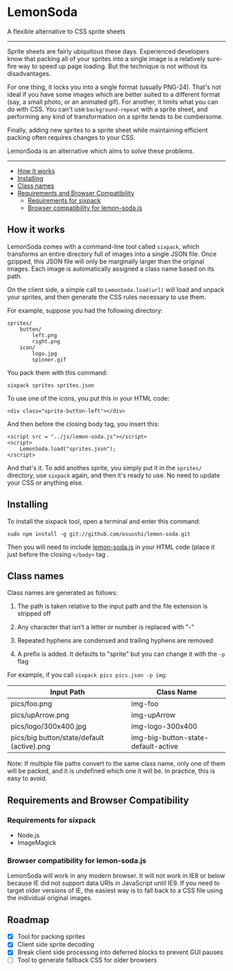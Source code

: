 # LemonSoda

A flexible alternative to CSS sprite sheets

***

Sprite sheets are fairly ubiquitous these days. Experienced developers know that packing all of
your sprites into a single image is a relatively sure-fire way to speed up page loading. But the
technique is not without its disadvantages.

For one thing, it locks you into a single format (usually PNG-24). That's not ideal if you have some
images which are better suited to a different format (say, a small photo, or an animated gif). For
another, it limits what you can do with CSS. You can't use `background-repeat` with a sprite sheet,
and performing any kind of transformation on a sprite tends to be cumbersome.

Finally, adding new sprites to a sprite sheet while maintaining efficient packing often requires
changes to your CSS.

LemonSoda is an alternative which aims to solve these problems.

***

- [How it works](#how-it-works)
- [Installing](#installing)
- [Class names](#class-names)
- [Requirements and Browser Compatibility](#requirements-and-browser-compatibility)
	- [Requirements for sixpack](#requirements-for-sixpack)
	- [Browser compatibility for lemon-soda.js](#browser-compatibility-for-lemon-sodajs)

## How it works

LemonSoda comes with a command-line tool called `sixpack`, which transforms an entire directory full
of images into a single JSON file. Once gzipped, this JSON file will only be marginally larger than
the original images. Each image is automatically assigned a class name based on its path.

On the client side, a simple call to `LemonSoda.load(url)` will load and unpack your sprites, and
then generate the CSS rules necessary to use them.

For example, suppose you had the following directory:

    sprites/
        button/
            left.png
            right.png
        icon/
            logo.jpg
            spinner.gif

You pack them with this command:

    sixpack sprites sprites.json

To use one of the icons, you put this in your HTML code:

    <div class="sprite-button-left"></div>

And then before the closing body tag, you insert this:

    <script src = "../js/lemon-soda.js"></script>
    <script>
        LemonSoda.load("sprites.json");
    </script>

And that's it. To add anothes sprite, you simply put it in the `sprites/` directory, use `sixpack`
again, and then it's ready to use. No need to update your CSS or anything else.

## Installing

To install the sixpack tool, open a terminal and enter this command:

    sudo npm install -g git://github.com/osuushi/lemon-soda.git

Then you will need to include
[lemon-soda.js](https://github.com/osuushi/lemon-soda/blob/master/js/lemon-soda.js)
in your HTML code (place it just before the closing `</body>` tag .


## Class names

Class names are generated as follows:

1. The path is taken relative to the input path and the file extension is stripped off

1. Any character that isn't a letter or number is replaced with "-"

1. Repeated hyphens are condensed and trailing hyphens are removed

1. A prefix is added. It defaults to "sprite" but you can change it with the `-p` flag

For example, if you call `sixpack pics pics.json -p img`:

| Input Path                                    | Class Name                                    |
| --------------------------------------------- | --------------------------------------------- |
| pics/foo.png                                  | img-foo                                       |
| pics/upArrow.png                              | img-upArrow                                   |
| pics/logo/300x400.jpg                         | img-logo-300x400                              |
| pics/big button/state/default (active).png    | img-big-button-state-default-active           |

Note: If multiple file paths convert to the same class name, only one of them will be packed, and
it is undefined which one it will be. In practice, this is easy to avoid.

## Requirements and Browser Compatibility

### Requirements for sixpack

* Node.js
* ImageMagick

### Browser compatibility for lemon-soda.js

LemonSoda will work in any modern browser. It will not work in IE8 or below because IE did not
support data URIs in JavaScript until IE9. If you need to target older versions of IE, the easiest
way is to fall back to a CSS file using the individual original images.

## Roadmap

- [x] Tool for packing sprites
- [x] Client side sprite decoding
- [x] Break client side processing into deferred blocks to prevent GUI pauses
- [ ] Tool to generate fallback CSS for older browsers